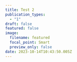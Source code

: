 ```yaml
---
title: Test 2
publication_types:
  - "1"
draft: false
featured: false
image:
  filename: featured
  focal_point: Smart
  preview_only: false
date: 2023-10-14T10:43:50.005Z
---
```

